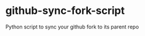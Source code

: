 github-sync-fork-script
=======================

Python script to sync your github fork to its parent repo
